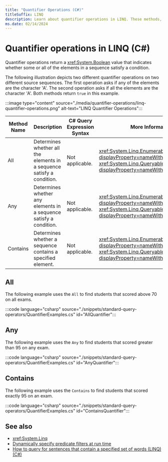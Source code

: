 ```yaml
---
title: "Quantifier Operations (C#)"
titleSuffix: LINQ
description: Learn about quantifier operations in LINQ. These methods, `All`, `Any`, and `Contains`, return a Boolean value indicating whether some or all elements in a sequence satisfy a condition.
ms.date: 02/14/2024
---
```

# Quantifier operations in LINQ (C#)

Quantifier operations return a <xref:System.Boolean> value that indicates whether some or all of the elements in a sequence satisfy a condition.

The following illustration depicts two different quantifier operations on two different source sequences. The first operation asks if any of the elements are the character 'A'. The second operation asks if all the elements are the character 'A'. Both methods return `true` in this example.

:::image type="content" source="./media/quantifier-operations/linq-quantifier-operations.png" alt-text="LINQ Quantifier Operations":::

|Method Name|Description|C# Query Expression Syntax|More Information|
|-----------------|-----------------|---------------------------------|----------------------|
|All|Determines whether all the elements in a sequence satisfy a condition.|Not applicable.|<xref:System.Linq.Enumerable.All%2A?displayProperty=nameWithType><br /><xref:System.Linq.Queryable.All%2A?displayProperty=nameWithType>|
|Any|Determines whether any elements in a sequence satisfy a condition.|Not applicable.|<xref:System.Linq.Enumerable.Any%2A?displayProperty=nameWithType><br /><xref:System.Linq.Queryable.Any%2A?displayProperty=nameWithType>|
|Contains|Determines whether a sequence contains a specified element.|Not applicable.|<xref:System.Linq.Enumerable.Contains%2A?displayProperty=nameWithType><br /><xref:System.Linq.Queryable.Contains%2A?displayProperty=nameWithType>|

## All

The following example uses the `All` to find students that scored above 70 on all exams.

:::code language="csharp" source="./snippets/standard-query-operators/QuantifierExamples.cs" id="AllQuantifier":::
  
## Any

The following example uses the `Any` to find students that scored greater than 95 on any exam.

:::code language="csharp" source="./snippets/standard-query-operators/QuantifierExamples.cs" id="AnyQuantifier":::

## Contains

The following example uses the `Contains` to find students that scored exactly 95 on an exam.

:::code language="csharp" source="./snippets/standard-query-operators/QuantifierExamples.cs" id="ContainsQuantifier":::

## See also

- <xref:System.Linq>
- [Dynamically specify predicate filters at run time](/dotnet/csharp/linq/get-started/write-linq-queries)
- [How to query for sentences that contain a specified set of words (LINQ) (C#)](/dotnet/csharp/linq/how-to-query-strings)
